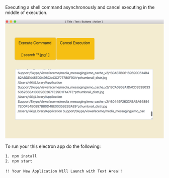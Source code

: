 Executing a shell command asynchronously and cancel executing in the middle of execution.

![alt text](demo.png)

To run your this electron app do the following:

	1. npm install
	2. npm start

	!! Your New Application Will Launch with Text Area!!
